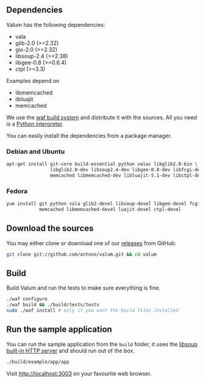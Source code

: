 ## Dependencies

Valum has the following dependencies:

 - vala
 - glib-2.0    (>=2.32)
 - gio-2.0     (>=2.32)
 - libsoup-2.4 (>=2.38)
 - libgee-0.8  (>=0.6.4)
 - ctpl        (>=3.3)

Examples depend on

 - libmemcached
 - libluajit
 - memcached

We use the [waf build system](https://code.google.com/p/waf/) and distribute it
with the sources. All you need is a [Python interpreter](https://www.python.org/).

You can easily install the dependencies from a package manager.


### Debian and Ubuntu

```bash
apt-get install git-core build-essential python valac libglib2.0-bin \
                libglib2.0-dev libsoup2.4-dev libgee-0.8-dev libfcgi-dev \
                memcached libmemcached-dev libluajit-5.1-dev libctpl-dev
```


### Fedora

```bash
yum install git python vala glib2-devel libsoup-devel libgee-devel fcgi-devel \
            memcached libmemcached-devel luajit-devel ctpl-devel
```


## Download the sources

You may either clone or download one of our
[releases](https://github.com/antono/valum/releases) from GitHub:

```bash
git clone git://github.com/antono/valum.git && cd valum
```


## Build

Build Valum and run the tests to make sure everything is fine.

```bash
./waf configure
./waf build && ./build/tests/tests
sudo ./waf install # only if you want the build files installed
```


## Run the sample application

You can run the sample application from the `build` folder, it uses the
[libsoup built-in HTTP server](https://developer.gnome.org/libsoup/stable/libsoup-server-howto.html)
and should run out of the box.

```bash
./build/example/app/app
```

Visit [http://localhost:3003](http://localhost:3003) on your favourite web
browser.
